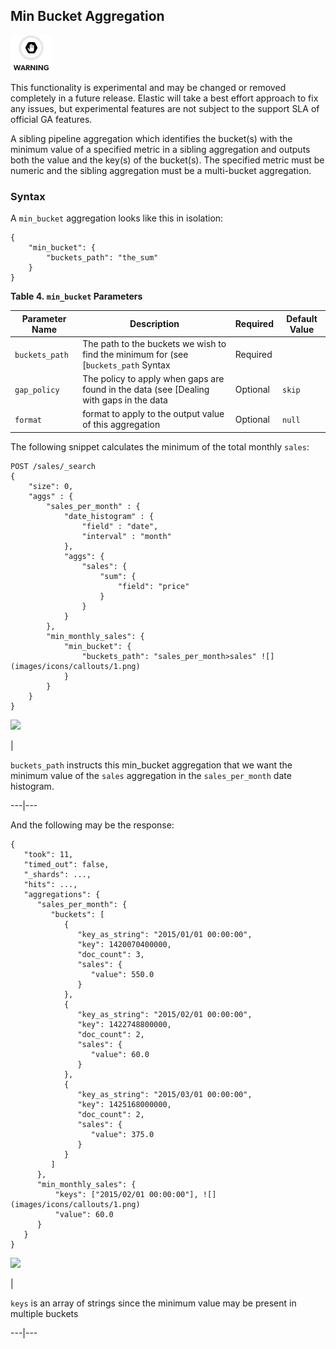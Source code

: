 ## Min Bucket Aggregation

![Warning](images/icons/warning.png)

This functionality is experimental and may be changed or removed completely in a future release. Elastic will take a best effort approach to fix any issues, but experimental features are not subject to the support SLA of official GA features.

A sibling pipeline aggregation which identifies the bucket(s) with the minimum value of a specified metric in a sibling aggregation and outputs both the value and the key(s) of the bucket(s). The specified metric must be numeric and the sibling aggregation must be a multi-bucket aggregation.

### Syntax

A `min_bucket` aggregation looks like this in isolation:
    
    
    {
        "min_bucket": {
            "buckets_path": "the_sum"
        }
    }

 **Table 4. `min_bucket` Parameters**
 
Parameter Name| Description| Required| Default Value    
---|---|---|---    
`buckets_path`| The path to the buckets we wish to find the minimum for (see [`buckets_path` Syntax| Required|     
`gap_policy`| The policy to apply when gaps are found in the data (see [Dealing with gaps in the data| Optional| `skip`    
`format`| format to apply to the output value of this aggregation| Optional| `null`  
  
  


The following snippet calculates the minimum of the total monthly `sales`:
    
    
    POST /sales/_search
    {
        "size": 0,
        "aggs" : {
            "sales_per_month" : {
                "date_histogram" : {
                    "field" : "date",
                    "interval" : "month"
                },
                "aggs": {
                    "sales": {
                        "sum": {
                            "field": "price"
                        }
                    }
                }
            },
            "min_monthly_sales": {
                "min_bucket": {
                    "buckets_path": "sales_per_month>sales" ![](images/icons/callouts/1.png)
                }
            }
        }
    }

![](images/icons/callouts/1.png)

| 

`buckets_path` instructs this min_bucket aggregation that we want the minimum value of the `sales` aggregation in the `sales_per_month` date histogram.   
  
---|---  
  
And the following may be the response:
    
    
    {
       "took": 11,
       "timed_out": false,
       "_shards": ...,
       "hits": ...,
       "aggregations": {
          "sales_per_month": {
             "buckets": [
                {
                   "key_as_string": "2015/01/01 00:00:00",
                   "key": 1420070400000,
                   "doc_count": 3,
                   "sales": {
                      "value": 550.0
                   }
                },
                {
                   "key_as_string": "2015/02/01 00:00:00",
                   "key": 1422748800000,
                   "doc_count": 2,
                   "sales": {
                      "value": 60.0
                   }
                },
                {
                   "key_as_string": "2015/03/01 00:00:00",
                   "key": 1425168000000,
                   "doc_count": 2,
                   "sales": {
                      "value": 375.0
                   }
                }
             ]
          },
          "min_monthly_sales": {
              "keys": ["2015/02/01 00:00:00"], ![](images/icons/callouts/1.png)
              "value": 60.0
          }
       }
    }

![](images/icons/callouts/1.png)

| 

`keys` is an array of strings since the minimum value may be present in multiple buckets   
  
---|---
